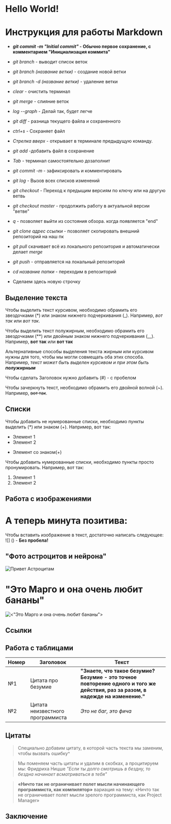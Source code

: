# **Hello World!**

# Инструкция для работы Markdown
* __*git commit -m "Initial commit"* - Обычно первое сохранение, с комментарием "Инициализация коммита"__
* *git branch* - выводит список веток
* *git branch (название ветки)* - создание новой ветки
* *git branch -d (название ветки)* - удаление  ветки 
* *clear* - очистить терминал
* *git merge* - слияние веток
* *log --graph* - Делай так, будет легче
* *git diff* - разница текущего файла и сохраненного
* *ctrl+s* - Сохраняет файл
* *Стрелка вверх* - открывает в терминале предыдущую команду.
* *git add* -добавить файл в сохранение
* *Tab* - терминал самостоятельно дозаполнит
* *git commit -m* - зафиксировать и комментировать
* *git log* - Вызов всех списков изменений
* *git checkout* - Переход к предыщим версиям по ключу или на другую ветвь
* *git checkout master* - продолжить работу в актуальной версии "ветве"
* *q* - позволяет выйти из состояния обзора. когда появляется "end"
* *git clone адрес ссылки* - позволяет скопировать внешний репозиторий на наш пк
* *git pull* скачивает всё из локального репозитория и автоматически делает *merge*
* *git push* - отправляется на локальный репозиторий
* *cd название папки* - переходим в репозиторий

* Сделаем здесь новую строчку

## Выделение текста

Чтобы выделить текст курсивом, необходимо обрамить его звездочками (*) или знаком нижнего подчеркивания (_). Например, *вот так* или _вот так_.

Чтобы выделить текст полужирным, необходимо обрамить его звездочками (**) или двойным знаком нижнего подчеркивания (__). Например, **вот так** или __вот так__

Альтернативные способы выделения текста жирным или курсивом нужны для того, чтобы мы могли совмещать оба этих способа. Например, _текст может быть выделен курсивом и при этом быть **полужирным**_

Чтобы сделать Заголовок нужно добавить (#) - с пробелом

Чтобы зачеркнуть текст, необходимо обрамить его двойной волной (~). Например, ~~вот так~~.
## Списки

Чтобы добавить не нумерованные списки, необходимо пункты выделить (*) или знаком (+).
Например, вот так:
* Элемент 1
* Элемент 2
+ Элемент со знаком(+)

Чтобы добавить нумерованные списки, необходимо пункты просто пронумировать. 
Например, вот так:
1. Элемент 1
2. Элемент 2

## Работа с изображениями
# А теперь минута позитива:

Чтобы вставить изображение в текст, достаточно написать следующее: ![] () - **Без пробела!**
## __"Фото астроцитов и нейрона"__
![Привет Астроцитам](Астроцит.jpg)

# **"Это Марго и она очень любит бананы"**
![<"Это Марго и она очень любит бананы">](<Хоря.jpg>)

## Ссылки

## Работа с таблицами



|  Номер  |  Заголовок    |  Текст   |
|  -----  |  ---------   |  --------|
|№1|Цитата про безумие|**"Знаете, что такое безумие? Безумие - это точное повторение одного и того же действия, раз за разом, в надежде на изменение."**|
|№2|Цитата неизвестного программиста|*Это не баг, это фича*|

## Цитаты
> Специально добавим цитату, в которой часть текста мы заменим, чтобы вызвать ошибку^

> Мы поменяем часть цитаты и удалим в скобках, а процитируем мы: Фридриха Ницше *"Если ты долго смотришь в бездну, то бездна начинает всматриваться в тебя"*

>**«Ничто так не ограничивает полет мысли начинающего программиста, как компилятор»**
вариация на тему: «Ничто так не ограничивает полет мысли зрелого программиста, как Project Manager»
## Заключение



